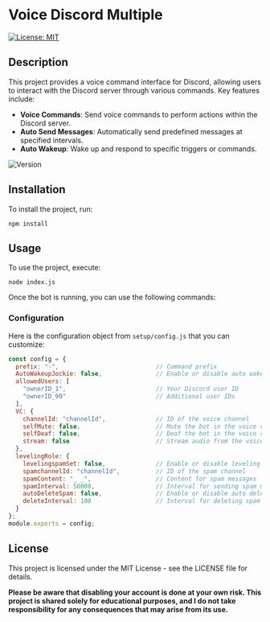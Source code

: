 # Voice Discord Multiple 
[![License: MIT](https://img.shields.io/badge/License-MIT-yellow.svg)](LICENSE)  <!-- Badge for license -->

## Description
This project provides a voice command interface for Discord, allowing users to interact with the Discord server through various commands. Key features include:

- **Voice Commands**: Send voice commands to perform actions within the Discord server.
- **Auto Send Messages**: Automatically send predefined messages at specified intervals.
- **Auto Wakeup**: Wake up and respond to specific triggers or commands.

![Version](https://img.shields.io/badge/version-1.0.1-blue.svg)  <!-- Badge for version -->

## Installation
To install the project, run:
```
npm install
```

## Usage
To use the project, execute:
```
node index.js
```
Once the bot is running, you can use the following commands:

### Configuration
Here is the configuration object from `setup/config.js` that you can customize:

```javascript
const config = {
  prefix: "-",                           // Command prefix
  AutoWakeupJockie: false,               // Enable or disable auto wakeup functionality
  allowedUsers: [
    "ownerID_1",                         // Your Discord user ID 
    "ownerID_99"                         // Additional user IDs
  ],
  VC: {
    channelId: "channelId",              // ID of the voice channel
    selfMute: false,                     // Mute the bot in the voice channel
    selfDeaf: false,                     // Deaf the bot in the voice channel
    stream: false                        // Stream audio from the voice channel
  },
  levelingRole: {
    levelingspamSet: false,              // Enable or disable leveling spam
    spamchannelId: "channelId",          // ID of the spam channel
    spamContent: "_ _",                  // Content for spam messages 
    spamInterval: 50000,                 // Interval for sending spam messages (in milliseconds)
    autoDeleteSpam: false,               // Enable or disable auto deletion of spam messages
    deleteInterval: 100                  // Interval for deleting spam messages (in milliseconds)
  }
};
module.exports = config;
```

## License
This project is licensed under the MIT License - see the LICENSE file for details.

**Please be aware that disabling your account is done at your own risk. This project is shared solely for educational purposes, and I do not take responsibility for any consequences that may arise from its use.**
